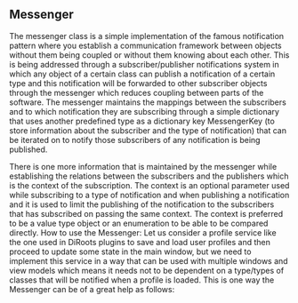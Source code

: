 
## Messenger

The messenger class is a simple implementation of the famous notification pattern where you establish a 
communication framework between objects without them being coupled or without them knowing about each other.
This is being addressed through a subscriber/publisher notifications system in which any object of a certain
class can publish a notification of a certain type and this notification will be forwarded to other subscriber
objects through the messenger which reduces coupling between parts of the software. The messenger maintains the 
mappings between the subscribers and to which notification they are subscribing through a simple dictionary that 
uses another predefined type as a dictionary key MessengerKey (to store information about the subscriber and the 
type of notification) that can be iterated on to notify those subscribers of any notification is being published.  

There is one more information that is maintained by the messenger while establishing the relations between the 
subscribers and the publishers which is the context of the subscription. The context is an optional parameter 
used while subscribing to a type of notification and when publishing a notification and it is used to 
limit the publishing of the notification to the subscribers that has subscribed on passing the same 
context. The context is preferred to be a value type object or an enumeration to be able to be compared
directly. 
How to use the Messenger:
Let us consider a profile service like the one used in DiRoots plugins to save and load user profiles and then proceed to update some state in the main window, but we need to implement this service in a way that can be used with multiple windows and view models which means it needs not to be dependent on a type/types of classes that will be notified when a profile is loaded. This is one way the Messenger can be of a great help as follows: 
